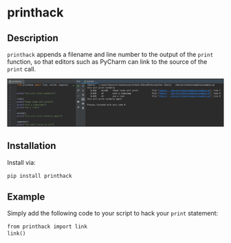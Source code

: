 # printhack

## Description

`printhack` appends a filename and line number to the output of the `print` function, so that editors such as PyCharm can link to the source of the `print` call.

![](examples/example.png?raw=true)

## Installation

Install via:

    pip install printhack

## Example

Simply add the following code to your script to hack your `print` statement:

    from printhack import link
    link()
    
